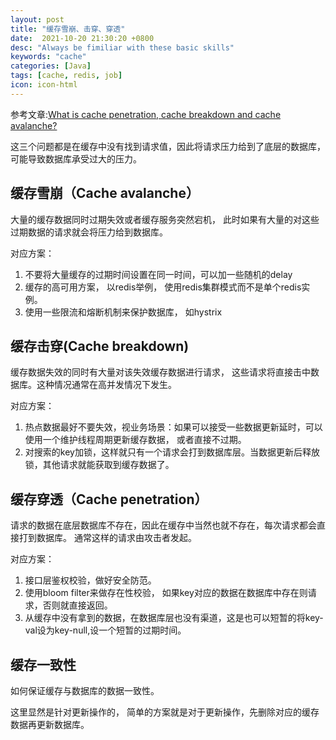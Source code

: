 ```yaml
---
layout: post
title: "缓存雪崩、击穿、穿透"
date:  2021-10-20 21:30:20 +0800
desc: "Always be fimiliar with these basic skills"
keywords: "cache"
categories: [Java]
tags: [cache, redis, job]
icon: icon-html
---
```




参考文章:[What is cache penetration, cache breakdown and cache avalanche?](https://www.pixelstech.net/article/1586522853-What-is-cache-penetration-cache-breakdown-and-cache-avalanche)

这三个问题都是在缓存中没有找到请求值，因此将请求压力给到了底层的数据库，可能导致数据库承受过大的压力。

## 缓存雪崩（Cache avalanche）

大量的缓存数据同时过期失效或者缓存服务突然宕机， 此时如果有大量的对这些过期数据的请求就会将压力给到数据库。

对应方案：

1. 不要将大量缓存的过期时间设置在同一时间，可以加一些随机的delay
2. 缓存的高可用方案， 以redis举例， 使用redis集群模式而不是单个redis实例。
3. 使用一些限流和熔断机制来保护数据库， 如hystrix

## 缓存击穿(Cache breakdown)

缓存数据失效的同时有大量对该失效缓存数据进行请求， 这些请求将直接击中数据库。这种情况通常在高并发情况下发生。

对应方案：

1. 热点数据最好不要失效，视业务场景：如果可以接受一些数据更新延时，可以使用一个维护线程周期更新缓存数据， 或者直接不过期。
2. 对搜索的key加锁，这样就只有一个请求会打到数据库层。当数据更新后释放锁，其他请求就能获取到缓存数据了。

## 缓存穿透（Cache penetration）

请求的数据在底层数据库不存在，因此在缓存中当然也就不存在，每次请求都会直接打到数据库。 通常这样的请求由攻击者发起。

对应方案：

1. 接口层鉴权校验，做好安全防范。
2. 使用bloom filter来做存在性校验， 如果key对应的数据在数据库中存在则请求，否则就直接返回。
3. 从缓存中没有拿到的数据，在数据库层也没有渠道，这是也可以短暂的将key-val设为key-null,设一个短暂的过期时间。

## 缓存一致性

如何保证缓存与数据库的数据一致性。

这里显然是针对更新操作的， 简单的方案就是对于更新操作，先删除对应的缓存数据再更新数据库。   